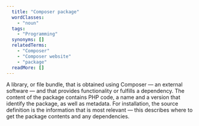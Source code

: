 ```yaml
---
  title: "Composer package"
  wordClasses: 
    - "noun"
  tags: 
    - "Programming"
  synonyms: []
  relatedTerms: 
    - "Composer"
    - "Composer website"
    - "package"
  readMore: []
---
```

A library, or file bundle, that is obtained using Composer — an external software — and that provides functionality or fulfills a dependency. The content of the package contains PHP code, a name and a version that identify the package, as well as metadata. For installation, the source definition is the information that is most relevant — this describes where to get the package contents and any dependencies.
